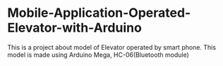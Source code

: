 # Mobile-Application-Operated-Elevator-with-Arduino
This is a project about model of Elevator operated by smart phone. This model is made using Arduino Mega, HC-06(Bluetooth module)
